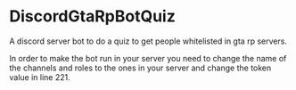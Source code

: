 # DiscordGtaRpBotQuiz
A discord server bot to do a quiz to get people whitelisted in gta rp servers.

In order to make the bot run in your server you need to change the name of the channels and roles to the ones in your server
and change the token value in line 221.
